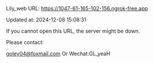 Lily_web URL: https://1047-61-165-102-156.ngrok-free.app

Updated at: 2024-12-08 15:08:31

If you cannot open this URL, the server might be down.

Please contact: 

goley04@foxmail.com Or Wechat:GL_yeaH